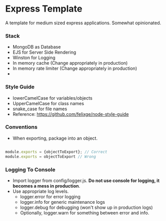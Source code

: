 # Express Template

A template for medium sized express applications. Somewhat opinionated. 

### Stack

- MongoDB as Database
- EJS for Server Side Rendering
- Winston for Logging
- In memory cache (Change appropriately in production)
- In memory rate limiter (Change appropriately in production)
- 


### Style Guide

- lowerCamelCase for variables/objects
- UpperCamelCase for class names
- snake_case for file names 
- Reference: https://github.com/felixge/node-style-guide


### Conventions

- When exporting, package into an object. 
```javascript

module.exports = {objectToExport}; // Correct
module.exports = objectToExport // Wrong
```


### Logging To Console
 
* Import logger from config/logger.js. **Do not use console for logging, it becomes a mess in production**.  
* Use appropriate log levels. 
    * logger.error for error logging
    * logger.info for generic maintenance logs
    * logger.debug for debugging (won't show up in production logs)
    * Optionally, logger.warn for something between error and info. 
    


